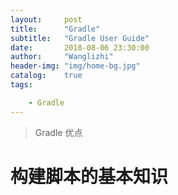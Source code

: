 ```yaml
---
layout:     post
title:      "Gradle"
subtitle:   "Gradle User Guide"
date:       2018-08-06 23:30:00
author:     "Wanglizhi"
header-img: "img/home-bg.jpg"
catalog:    true
tags:

    - Gradle
---
```


>Gradle 优点

# 构建脚本的基本知识



